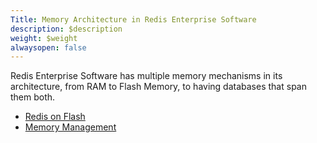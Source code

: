 ```yaml
---
Title: Memory Architecture in Redis Enterprise Software
description: $description
weight: $weight
alwaysopen: false
---
```

Redis Enterprise Software has multiple memory mechanisms in its
architecture, from RAM to Flash Memory, to having databases that span
them both.

-   [Redis on
    Flash](/redis-enterprise-documentation/concepts-architecture/memory-architecture/redis-enterprise-flash/)
-   [Memory
    Management](/redis-enterprise-documentation/concepts-architecture/memory-architecture/memory-management/)
